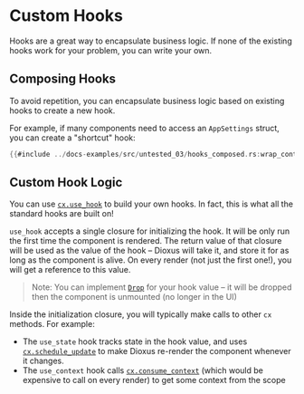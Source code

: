 # Custom Hooks

Hooks are a great way to encapsulate business logic. If none of the existing hooks work for your problem, you can write your own.

## Composing Hooks

To avoid repetition, you can encapsulate business logic based on existing hooks to create a new hook.

For example, if many components need to access an `AppSettings` struct, you can create a "shortcut" hook:

```rust
{{#include ../docs-examples/src/untested_03/hooks_composed.rs:wrap_context}}
```

## Custom Hook Logic

You can use [`cx.use_hook`](https://docs.rs/dioxus/latest/dioxus/prelude/struct.Scope.html#method.use_hook) to build your own hooks. In fact, this is what all the standard hooks are built on!

`use_hook` accepts a single closure for initializing the hook. It will be only run the first time the component is rendered. The return value of that closure will be used as the value of the hook – Dioxus will take it, and store it for as long as the component is alive. On every render (not just the first one!), you will get a reference to this value.

> Note: You can implement [`Drop`](https://doc.rust-lang.org/std/ops/trait.Drop.html) for your hook value – it will be dropped then the component is unmounted (no longer in the UI)

Inside the initialization closure, you will typically make calls to other `cx` methods. For example:

- The `use_state` hook tracks state in the hook value, and uses [`cx.schedule_update`](https://docs.rs/dioxus/latest/dioxus/prelude/struct.Scope.html#method.schedule_update) to make Dioxus re-render the component whenever it changes.
- The `use_context` hook calls [`cx.consume_context`](https://docs.rs/dioxus/latest/dioxus/prelude/struct.Scope.html#method.consume_context) (which would be expensive to call on every render) to get some context from the scope
